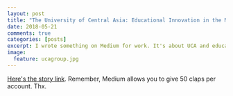 ```yaml
---
layout: post
title: "The University of Central Asia: Educational Innovation in the Mountains of Rural Kyrgyzstan"
date: 2018-05-21
comments: true
categories: [posts]
excerpt: I wrote something on Medium for work. It's about UCA and educational innovation! Give me claps please.
image:
  feature: ucagroup.jpg
---
```


[Here's the story link](https://medium.com/@jchangme/the-university-of-central-asia-educational-innovation-in-the-mountains-of-rural-kyrgyzstan-54c71e2a2c4). Remember, Medium allows you to give 50 claps per account. Thx.